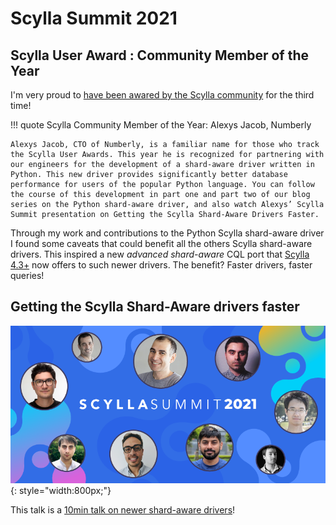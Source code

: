 # Scylla Summit 2021

## Scylla User Award : Community Member of the Year

I'm very proud to [have been awared by the Scylla community](https://www.scylladb.com/2021/01/20/heres-to-the-2021-scylla-user-award-winners/) for the third time!

!!! quote
    Scylla Community Member of the Year: Alexys Jacob, Numberly

    Alexys Jacob, CTO of Numberly, is a familiar name for those who track the Scylla User Awards. This year he is recognized for partnering with our engineers for the development of a shard-aware driver written in Python. This new driver provides significantly better database performance for users of the popular Python language. You can follow the course of this development in part one and part two of our blog series on the Python shard-aware driver, and also watch Alexys’ Scylla Summit presentation on Getting the Scylla Shard-Aware Drivers Faster.

Through my work and contributions to the Python Scylla shard-aware driver I found some caveats that could benefit all the others Scylla shard-aware drivers. This inspired a new *advanced shard-aware* CQL port that [Scylla 4.3+](https://www.scylladb.com/2021/01/18/scylla-open-source-release-4-3/) now offers to such newer drivers. The benefit? Faster drivers, faster queries!

## Getting the Scylla Shard-Aware drivers faster

![scylla summit 2021](../images/800x400-blog-overheard-scylla-summit-2021-2.png){: style="width:800px;"}

This talk is a [10min talk on newer shard-aware drivers](https://www.scylladb.com/presentations/numberly-getting-the-scylla-shard-aware-drivers-faster/)!
